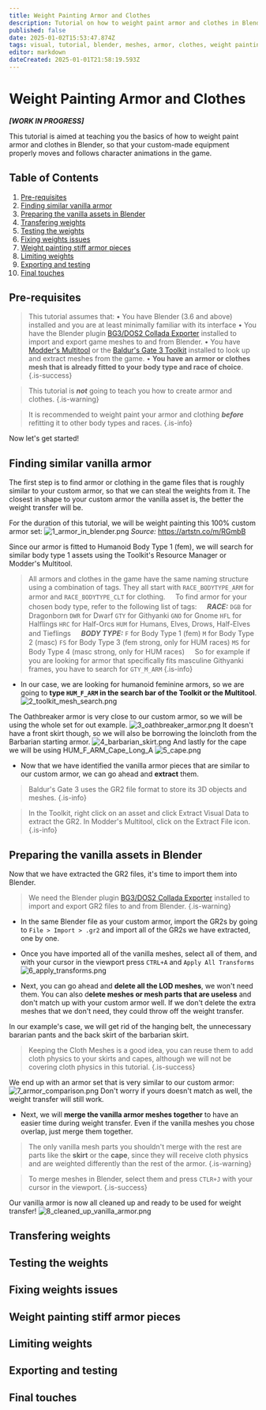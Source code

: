 ```yaml
---
title: Weight Painting Armor and Clothes
description: Tutorial on how to weight paint armor and clothes in Blender.
published: false
date: 2025-01-02T15:53:47.874Z
tags: visual, tutorial, blender, meshes, armor, clothes, weight painting
editor: markdown
dateCreated: 2025-01-01T21:58:19.593Z
---
```


# Weight Painting Armor and Clothes

***[WORK IN PROGRESS]***

This tutorial is  aimed at teaching you the basics of how to weight paint armor and clothes in Blender, so that your custom-made equipment properly moves and follows character animations in the game.
## Table of Contents
1. [Pre-requisites](#pre-requisites)
1. [Finding similar vanilla armor](#finding-similar-vanilla-armor)
1. [Preparing the vanilla assets in Blender](#preparing-the-vanilla-assets-in-blender)
1. [Transfering weights](#transfering-weights)
1. [Testing the weights](#testing-the-weights)
1. [Fixing weights issues](#fixing-weights-issues)
1. [Weight painting stiff armor pieces](#weight-painting-stiff-armor-pieces)
1. [Limiting weights](#limiting-weights)
1. [Exporting and testing](#exporting-and-testing)
1. [Final touches](#final-touches)

## Pre-requisites
> This tutorial assumes that:
• You have Blender (3.6 and above) installed and you are at least minimally familiar with its interface
• You have the Blender plugin [BG3/DOS2 Collada Exporter](https://github.com/Norbyte/dos2de_collada_exporter) installed to import and export game meshes to and from Blender.
• You have [Modder's Multitool](https://wiki.bg3.community/Tutorials/Visual/getting-started-with-3d-modding#tools-modders-multitool) or the [Baldur's Gate 3 Toolkit](https://mod.io/g/baldursgate3/r/installing-the-toolkit#heading-3) installed to look up and extract meshes from the game.
• **You have an armor or clothes mesh that is already fitted to your body type and race of choice**.
{.is-success}

> This tutorial is ***not*** going to teach you how to create armor and clothes.
{.is-warning}

> It is recommended to weight paint your armor and clothing ***before*** refitting it to other body types and races.
{.is-info}


Now let's get started!

## Finding similar vanilla armor
The first step is to find armor or clothing in the game files that is roughly similar to your custom armor, so that we can steal the weights from it. The closest in shape to your custom armor the vanilla asset is, the better the weight transfer will be.

For the duration of this tutorial, we will be weight painting this 100% custom armor set:
![1_armor_in_blender.png](/weight_painting_armor_tutorial/1_armor_in_blender.png)
*Source:* https://artstn.co/m/RGmbB

Since our armor is fitted to Humanoid Body Type 1 (fem), we will search for similar body type 1 assets using the Toolkit's Resource Manager or Modder's Multitool.
> All armors and clothes in the game have the same naming structure using a combination of tags. 
They all start with `RACE_BODYTYPE_ARM` for armor and `RACE_BODYTYPE_CLT` for clothing.
ㅤ
To find armor for your chosen body type, refer to the following list of tags:
ㅤ
***RACE:***
`DGB` for Dragonborn
`DWR` for Dwarf
`GTY` for Githyanki
`GNO` for Gnome
`HFL` for Halflings
`HRC` for Half-Orcs
`HUM` for Humans, Elves, Drows, Half-Elves and Tieflings
ㅤ
***BODY TYPE:***
`F` for Body Type 1 (fem)
`M` for Body Type 2 (masc)
`FS` for Body Type 3 (fem strong, only for HUM races)
`MS` for Body Type 4 (masc strong, only for HUM races)
ㅤ
So for example if you are looking for armor that specifically fits masculine Githyanki frames, you have to search for `GTY_M_ARM`
{.is-info}

- In our case, we are looking for humanoid feminine armors, so we are going to **type `HUM_F_ARM` in the search bar of the Toolkit or the Multitool**. 
![2_toolkit_mesh_search.png](/weight_painting_armor_tutorial/2_toolkit_mesh_search.png)

The Oathbreaker armor is very close to our custom armor, so we will be using the whole set for out example.
![3_oathbreaker_armor.png](/weight_painting_armor_tutorial/3_oathbreaker_armor.png)
It doesn't have a front skirt though, so we will also be borrowing the loincloth from the Barbarian starting armor.
![4_barbarian_skirt.png](/weight_painting_armor_tutorial/4_barbarian_skirt.png)
And lastly for the cape we will be using HUM_F_ARM_Cape_Long_A
![5_cape.png](/weight_painting_armor_tutorial/5_cape.png)

- Now that we have identified the vanilla armor pieces that are similar to our custom armor, we can go ahead and **extract** them.

> Baldur's Gate 3 uses the GR2 file format to store its 3D objects and meshes.
{.is-info}

> In the Toolkit, right click on an asset and click Extract Visual Data to extract the GR2.
> In Modder's Multitool, click on the Extract File icon.
{.is-info}

## Preparing the vanilla assets in Blender
Now that we have extracted the GR2 files, it's time to import them into Blender.
> We need the Blender plugin [BG3/DOS2 Collada Exporter](https://github.com/Norbyte/dos2de_collada_exporter) installed to import and export GR2 files to and from Blender.
{.is-warning}

- In the same Blender file as your custom armor, import the GR2s by going to `File > Import > .gr2` and import all of the GR2s we have extracted, one by one.

- Once you have imported all of the vanilla meshes, select all of them, and with your cursor in the viewport press `CTRL+A` and `Apply All Transforms`
![6_apply_transforms.png](/weight_painting_armor_tutorial/6_apply_transforms.png)

- Next, you can go ahead and **delete all the LOD meshes**, we won't need them. You can also d**elete meshes or mesh parts that are useless** and don't match up with your custom armor well. If we don't delete the extra meshes that we don't need, they could throw off the weight transfer.

In our example's case, we will get rid of the hanging belt, the unnecessary bararian pants and the back skirt of the barbarian skirt.
> Keeping the Cloth Meshes is a good idea, you can reuse them to add cloth physics to your skirts and capes, although we will not be covering cloth physics in this tutorial.
{.is-success}

We end up with an armor set that is very similar to our custom armor:
![7_armor_comparison.png](/weight_painting_armor_tutorial/7_armor_comparison.png)
Don't worry if yours doesn't match as well, the weight transfer will still work.

- Next, we will **merge the vanilla armor meshes together** to have an easier time during weight transfer. Even if the vanilla meshes you chose overlap, just merge them together. 
> The only vanilla mesh parts you shouldn't merge with the rest are parts like the **skirt** or the **cape**, since they will receive cloth physics and are weighted differently than the rest of the armor.
{.is-warning}

> To merge meshes in Blender, select them and press `CTLR+J` with your cursor in the viewport.
{.is-success}

Our vanilla armor is now all cleaned up and ready to be used for weight transfer!
![8_cleaned_up_vanilla_armor.png](/weight_painting_armor_tutorial/8_cleaned_up_vanilla_armor.png)
## Transfering weights
## Testing the weights
## Fixing weights issues
## Weight painting stiff armor pieces
## Limiting weights
## Exporting and testing
## Final touches